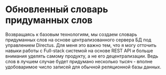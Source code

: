 # Обновленный словарь придуманных слов

Возвращаясь к базовым технологиям, мы создаем словарь придуманных слов на основе централизованного сервера БД под управлением Directus. Для меня это важно тем, что я могу отточить навыки работы с Full-stack системой на основе REST API и больше внимания уделять самому продукту, а не его децентрализации. Ведь слов в лучшем случае будет придумано несколько тысяч - вполне удобоваримое число записей для обычной реляционной базы данных.